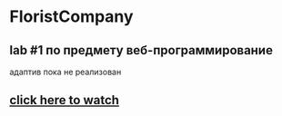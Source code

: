 # FloristCompany

## lab #1 по предмету веб-программирование
адаптив пока не реализован 

## [click here to watch](https://ritusya.github.io/FloristCompany/)

